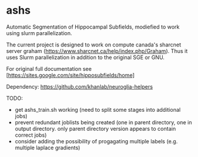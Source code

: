 # ashs
Automatic Segmentation of Hippocampal Subfields, modiefied to work using slurm parallelization.

The current project is designed to work on compute canada's sharcnet server graham (https://www.sharcnet.ca/help/index.php/Graham). Thus it uses Slurm parallelization in addition to the original SGE or GNU.

For original full documentation see [https://sites.google.com/site/hipposubfields/home]

Dependency:
https://github.com/khanlab/neuroglia-helpers

TODO:
 - get ashs_train.sh working (need to split some stages into additional jobs)
 - prevent redundant joblists being created (one in parent directory, one in output directory. only parent directory version appears to contain correct jobs)
 - consider adding the possibility of progagating multiple labels (e.g. multiple laplace gradients)
 
